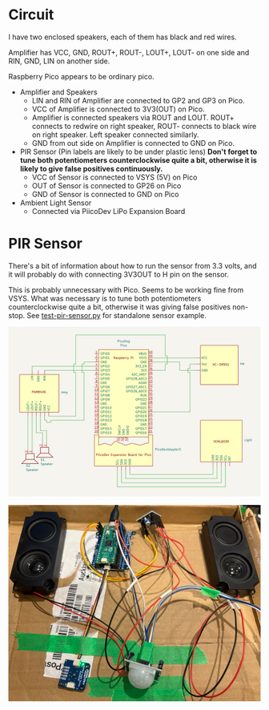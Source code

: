 # Circuit 

I have two enclosed speakers, each of them has black and red wires.

Amplifier has VCC, GND, ROUT+, ROUT-, LOUT+, LOUT- on one side 
and RIN, GND, LIN on another side.

Raspberry Pico appears to be ordinary pico.

* Amplifier and Speakers
    * LIN and RIN of Amplifier are connected to GP2 and GP3 on Pico.
    * VCC of Amplifier is connected to 3V3(OUT) on Pico.
    * Amplifier is connected speakers via ROUT and LOUT. ROUT+ connects to redwire on right speaker, ROUT- connects to black wire on right speaker. Left speaker connected similarly.
    * GND from out side on Amplifier is connected to GND on Pico.
* PIR Sensor (Pin labels are likely to be under plastic lens) **Don't forget to tune both potentiometers counterclockwise quite a bit, otherwise it is likely to give false positives continuously.**
    * VCC of Sensor is connected to VSYS (5V) on Pico
    * OUT of Sensor is connected to GP26 on Pico
    * GND of Sensor is connected to GND on Pico
* Ambient Light Sensor
    * Connected via PiicoDev LiPo Expansion Board

# PIR Sensor
There's a bit of information about how to run the sensor from 3.3 volts, and it will probably do with connecting 3V3OUT to H pin on the sensor.

This is probably unnecessary with Pico. Seems to be working fine from 
VSYS. What was necessary is to tune both potentiometers counterclockwise quite a bit, otherwise it was giving false positives non-stop.
See [test-pir-sensor.py](test-pir-sensor.py) for standalone sensor example.

![Circuit](dog-circuit-kicad-20250130.png)

![Photo](dog-circuit-20250129.png)
